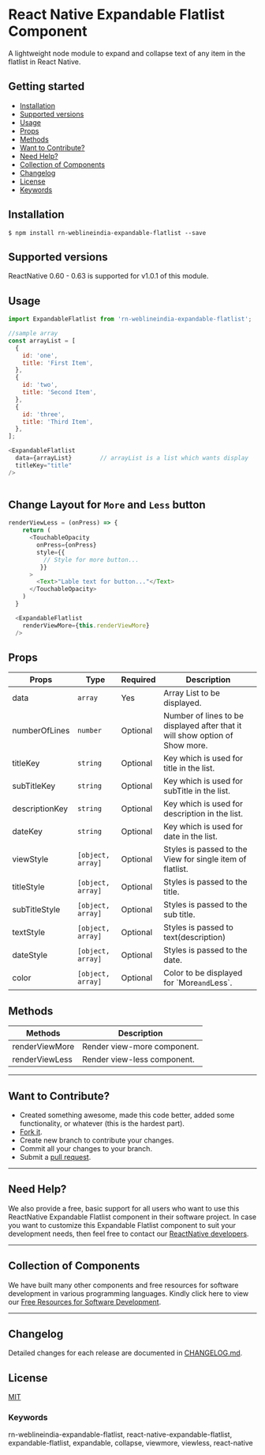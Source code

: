 # React Native Expandable Flatlist Component

A lightweight node module to expand and collapse text of any item in the flatlist in React Native.

## Getting started

- [Installation](#installation)
- [Supported versions](#supported-versions)
- [Usage](#usage)
- [Props](#props)
- [Methods](#methods)
- [Want to Contribute?](#want-to-contribute?)
- [Need Help?](#need-help?)
- [Collection of Components](#collection-of-components)
- [Changelog](#changelog)
- [License](#license)
- [Keywords](#keywords)

## Installation

`$ npm install rn-weblineindia-expandable-flatlist --save`

## Supported versions

ReactNative 0.60 - 0.63 is supported for v1.0.1 of this module.

## Usage

```javascript
import ExpandableFlatlist from 'rn-weblineindia-expandable-flatlist';

//sample array
const arrayList = [
  {
    id: 'one',
    title: 'First Item',
  },
  {
    id: 'two',
    title: 'Second Item',
  },
  {
    id: 'three',
    title: 'Third Item',
  },
];

<ExpandableFlatlist
  data={arrayList}        // arrayList is a list which wants display
  titleKey="title"
/>
  
```

## Change Layout for `More` and `Less` button

```javascript
renderViewLess = (onPress) => {
    return (
      <TouchableOpacity 
        onPress={onPress} 
        style={{ 
          // Style for more button...
         }}
      >
        <Text>"Lable text for button..."</Text>
      </TouchableOpacity>
    )
  } 

  <ExpandableFlatlist
    renderViewMore={this.renderViewMore}
  />
```

## Props

| **Props**      | **Type**          | **Required**       | **Description**                                                               |
|----------------|-------------------|--------------------|-------------------------------------------------------------------------------|
| data           | `array`           | Yes                | Array List to be displayed\.                                     |
| numberOfLines  | `number`          | Optional           | Number of lines to be displayed after that it will show option of Show more\. |
| titleKey       | `string`          | Optional           | Key which is used for title in the list\.                                     |
| subTitleKey    | `string`          | Optional           | Key which is used for subTitle in the list\.                                  |
| descriptionKey | `string`          | Optional           | Key which is used for description in the list\.                               |
| dateKey        | `string`          | Optional           | Key which is used for date in the list\.                                      |
| viewStyle      | `[object, array]` | Optional           | Styles is passed to the View for single item of flatlist\.                    |
| titleStyle     | `[object, array]` | Optional           | Styles is passed to the title\.                                               |
| subTitleStyle  | `[object, array]` | Optional           | Styles is passed to the sub title\.                                           |
| textStyle      | `[object, array]` | Optional           | Styles is passed to text\(description\)                                       |
| dateStyle      | `[object, array]` | Optional           | Styles is passed to the date\.                                                |
| color          | `[object, array]` | Optional           | Color to be displayed for \`More` and `Less`\.                                |

## Methods

| **Methods**    | **Description**               |
|----------------|-------------------------------|
| renderViewMore | Render view\-more component\. |
| renderViewLess | Render view\-less component\. |

-----

## Want to Contribute?

- Created something awesome, made this code better, added some functionality, or whatever (this is the hardest part).
- [Fork it](http://help.github.com/forking/).
- Create new branch to contribute your changes.
- Commit all your changes to your branch.
- Submit a [pull request](http://help.github.com/pull-requests/).

-----

## Need Help? 

We also provide a free, basic support for all users who want to use this ReactNative Expandable Flatlist component in their software project. In case you want to customize this Expandable Flatlist component to suit your development needs, then feel free to contact our [ReactNative developers](https://www.weblineindia.com/hire-react-native-developers.html).

-----

## Collection of Components

We have built many other components and free resources for software development in various programming languages. Kindly click here to view our [Free Resources for Software Development](https://www.weblineindia.com/software-development-resources.html).

------

## Changelog

Detailed changes for each release are documented in [CHANGELOG.md](./CHANGELOG.md).

## License

[MIT](LICENSE)

[mit]: https://github.com/weblineindia/React-Native-Expandable-Flatlist/blob/master/LICENSE

### Keywords

 rn-weblineindia-expandable-flatlist, react-native-expandable-flatlist, expandable-flatlist, expandable, collapse, viewmore, viewless,  react-native